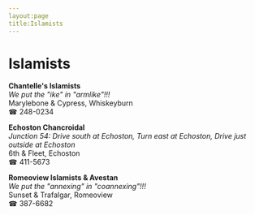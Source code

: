 ```yaml
---
layout:page
title:Islamists
---
```

# Islamists

**Chantelle's Islamists**  
_We put the "ike" in "armlike"!!!_  
Marylebone & Cypress, Whiskeyburn  
☎ 248-0234



**Echoston Chancroidal**  
_Junction 54: Drive south at Echoston, Turn east at Echoston, Drive just outside at Echoston_  
6th & Fleet, Echoston  
☎ 411-5673



**Romeoview Islamists & Avestan**  
_We put the "annexing" in "coannexing"!!!_  
Sunset & Trafalgar, Romeoview  
☎ 387-6682



